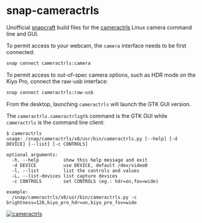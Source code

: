 # snap-cameractrls

Unofficial [snapcraft](https://snapcraft.io) build files for the [cameractrls](https://github.com/soyersoyer/cameractrls) Linux camera command line and GUI.

To permit access to your webcam, the `camera` interface needs to be first connected:

```bash
snap connect cameractrls:camera
```

To permit access to out-of-spec camera options, such as HDR mode on the Kiyo Pro, connect the raw-usb interface:

```bash
snap connect cameractrls:raw-usb
```

From the desktop, launching `cameractrls` will launch the GTK GUI version.

The `cameractrls.cameractrlsgtk` command is the GTK GUI while `cameractrls` is
the command line client:

```
$ cameractrls
usage: /snap/cameractrls/x8/usr/bin/cameractrls.py [--help] [-d DEVICE] [--list] [-c CONTROLS]

optional arguments:
  -h, --help         show this help message and exit
  -d DEVICE          use DEVICE, default /dev/video0
  -l, --list         list the controls and values
  -L, --list-devices list capture devices
  -c CONTROLS        set CONTROLS (eg.: hdr=on,fov=wide)

example:
  /snap/cameractrls/x8/usr/bin/cameractrls.py -c brightness=128,kiyo_pro_hdr=on,kiyo_pro_fov=wide
```

[![cameractrls](https://snapcraft.io/cameractrls/badge.svg)](https://snapcraft.io/cameractrls)

